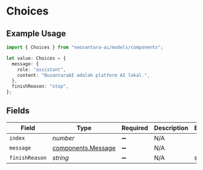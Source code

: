 # Choices

## Example Usage

```typescript
import { Choices } from "neosantara-ai/models/components";

let value: Choices = {
  message: {
    role: "assistant",
    content: "NusantaraAI adalah platform AI lokal.",
  },
  finishReason: "stop",
};
```

## Fields

| Field                                                    | Type                                                     | Required                                                 | Description                                              | Example                                                  |
| -------------------------------------------------------- | -------------------------------------------------------- | -------------------------------------------------------- | -------------------------------------------------------- | -------------------------------------------------------- |
| `index`                                                  | *number*                                                 | :heavy_minus_sign:                                       | N/A                                                      |                                                          |
| `message`                                                | [components.Message](../../models/components/message.md) | :heavy_minus_sign:                                       | N/A                                                      |                                                          |
| `finishReason`                                           | *string*                                                 | :heavy_minus_sign:                                       | N/A                                                      | stop                                                     |